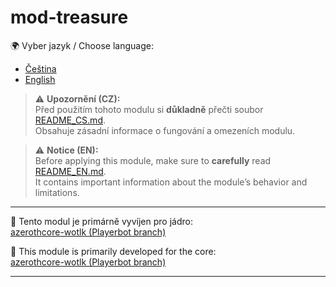 # mod-treasure

🌍 Vyber jazyk / Choose language:
- [Čeština](./README_CS.md)
- [English](./README_EN.md)

> ⚠️ **Upozornění (CZ):**  
> Před použitím tohoto modulu si **důkladně** přečti soubor [README_CS.md](./README_CS.md).  
> Obsahuje zásadní informace o fungování a omezeních modulu.  

> ⚠️ **Notice (EN):**  
> Before applying this module, make sure to **carefully** read [README_EN.md](./README_EN.md).  
> It contains important information about the module’s behavior and limitations.  

----------------------------------------------------------------------------------------------------------------

🔧 Tento modul je primárně vyvíjen pro jádro:  
[azerothcore-wotlk (Playerbot branch)](https://github.com/liyunfan1223/azerothcore-wotlk/tree/Playerbot)

🔧 This module is primarily developed for the core:  
[azerothcore-wotlk (Playerbot branch)](https://github.com/liyunfan1223/azerothcore-wotlk/tree/Playerbot)

----------------------------------------------------------------------------------------------------------------
